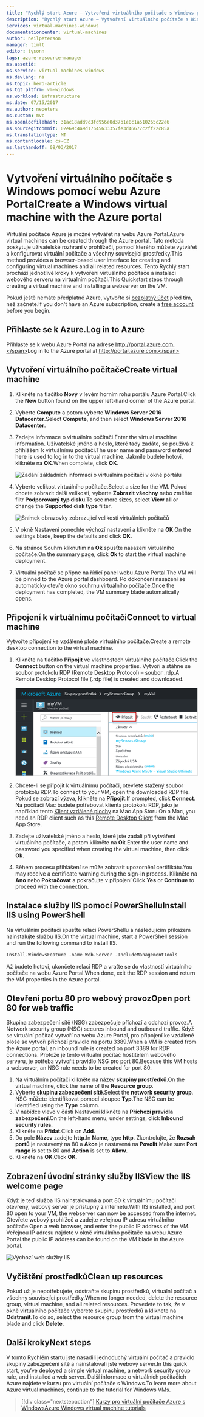 ```yaml
---
title: "Rychlý start Azure – Vytvoření virtuálního počítače s Windows pomocí portálu | Dokumentace Microsoftu"
description: "Rychlý start Azure – Vytvoření virtuálního počítače s Windows pomocí portálu"
services: virtual-machines-windows
documentationcenter: virtual-machines
author: neilpeterson
manager: timlt
editor: tysonn
tags: azure-resource-manager
ms.assetid: 
ms.service: virtual-machines-windows
ms.devlang: na
ms.topic: hero-article
ms.tgt_pltfrm: vm-windows
ms.workload: infrastructure
ms.date: 07/15/2017
ms.author: nepeters
ms.custom: mvc
ms.openlocfilehash: 31ac18add9c3fd956e0d37b1e0c1a510265c22e6
ms.sourcegitcommit: 02e69c4a9d17645633357fe3d46677c2ff22c85a
ms.translationtype: MT
ms.contentlocale: cs-CZ
ms.lasthandoff: 08/03/2017
---
```

# <a name="create-a-windows-virtual-machine-with-the-azure-portal"></a><span data-ttu-id="232b6-103">Vytvoření virtuálního počítače s Windows pomocí webu Azure Portal</span><span class="sxs-lookup"><span data-stu-id="232b6-103">Create a Windows virtual machine with the Azure portal</span></span>

<span data-ttu-id="232b6-104">Virtuální počítače Azure je možné vytvářet na webu Azure Portal.</span><span class="sxs-lookup"><span data-stu-id="232b6-104">Azure virtual machines can be created through the Azure portal.</span></span> <span data-ttu-id="232b6-105">Tato metoda poskytuje uživatelské rozhraní v prohlížeči, pomocí kterého můžete vytvářet a konfigurovat virtuální počítače a všechny související prostředky.</span><span class="sxs-lookup"><span data-stu-id="232b6-105">This method provides a browser-based user interface for creating and configuring virtual machines and all related resources.</span></span> <span data-ttu-id="232b6-106">Tento Rychlý start prochází jednotlivé kroky k vytvoření virtuálního počítače a instalaci webového serveru na virtuálním počítači.</span><span class="sxs-lookup"><span data-stu-id="232b6-106">This Quickstart steps through creating a virtual machine and installing a webserver on the VM.</span></span>

<span data-ttu-id="232b6-107">Pokud ještě nemáte předplatné Azure, vytvořte si [bezplatný účet](https://azure.microsoft.com/free/?WT.mc_id=A261C142F) před tím, než začnete.</span><span class="sxs-lookup"><span data-stu-id="232b6-107">If you don't have an Azure subscription, create a [free account](https://azure.microsoft.com/free/?WT.mc_id=A261C142F) before you begin.</span></span>

## <a name="log-in-to-azure"></a><span data-ttu-id="232b6-108">Přihlaste se k Azure.</span><span class="sxs-lookup"><span data-stu-id="232b6-108">Log in to Azure</span></span>

<span data-ttu-id="232b6-109">Přihlaste se k webu Azure Portal na adrese http://portal.azure.com.</span><span class="sxs-lookup"><span data-stu-id="232b6-109">Log in to the Azure portal at http://portal.azure.com.</span></span>

## <a name="create-virtual-machine"></a><span data-ttu-id="232b6-110">Vytvoření virtuálního počítače</span><span class="sxs-lookup"><span data-stu-id="232b6-110">Create virtual machine</span></span>

1. <span data-ttu-id="232b6-111">Klikněte na tlačítko **Nový** v levém horním rohu portálu Azure Portal.</span><span class="sxs-lookup"><span data-stu-id="232b6-111">Click the **New** button found on the upper left-hand corner of the Azure portal.</span></span>

2. <span data-ttu-id="232b6-112">Vyberte **Compute** a potom vyberte **Windows Server 2016 Datacenter**.</span><span class="sxs-lookup"><span data-stu-id="232b6-112">Select **Compute**, and then select **Windows Server 2016 Datacenter**.</span></span> 

3. <span data-ttu-id="232b6-113">Zadejte informace o virtuálním počítači.</span><span class="sxs-lookup"><span data-stu-id="232b6-113">Enter the virtual machine information.</span></span> <span data-ttu-id="232b6-114">Uživatelské jméno a heslo, které tady zadáte, se používá k přihlášení k virtuálnímu počítači.</span><span class="sxs-lookup"><span data-stu-id="232b6-114">The user name and password entered here is used to log in to the virtual machine.</span></span> <span data-ttu-id="232b6-115">Jakmile budete hotovi, klikněte na **OK**.</span><span class="sxs-lookup"><span data-stu-id="232b6-115">When complete, click **OK**.</span></span>

    ![Zadání základních informací o virtuálním počítači v okně portálu](./media/quick-create-portal/create-windows-vm-portal-basic-blade.png)  

4. <span data-ttu-id="232b6-117">Vyberte velikost virtuálního počítače.</span><span class="sxs-lookup"><span data-stu-id="232b6-117">Select a size for the VM.</span></span> <span data-ttu-id="232b6-118">Pokud chcete zobrazit další velikosti, vyberte **Zobrazit všechny** nebo změňte filtr **Podporovaný typ disku**.</span><span class="sxs-lookup"><span data-stu-id="232b6-118">To see more sizes, select **View all** or change the **Supported disk type** filter.</span></span> 

    ![Snímek obrazovky zobrazující velikosti virtuálních počítačů](./media/quick-create-portal/create-windows-vm-portal-sizes.png)  

5. <span data-ttu-id="232b6-120">V okně Nastavení ponechte výchozí nastavení a klikněte na **OK**.</span><span class="sxs-lookup"><span data-stu-id="232b6-120">On the settings blade, keep the defaults and click **OK**.</span></span>

6. <span data-ttu-id="232b6-121">Na stránce Souhrn kliknutím na **Ok** spusťte nasazení virtuálního počítače.</span><span class="sxs-lookup"><span data-stu-id="232b6-121">On the summary page, click **Ok** to start the virtual machine deployment.</span></span>

7. <span data-ttu-id="232b6-122">Virtuální počítač se připne na řídicí panel webu Azure Portal.</span><span class="sxs-lookup"><span data-stu-id="232b6-122">The VM will be pinned to the Azure portal dashboard.</span></span> <span data-ttu-id="232b6-123">Po dokončení nasazení se automaticky otevře okno souhrnu virtuálního počítače.</span><span class="sxs-lookup"><span data-stu-id="232b6-123">Once the deployment has completed, the VM summary blade automatically opens.</span></span>


## <a name="connect-to-virtual-machine"></a><span data-ttu-id="232b6-124">Připojení k virtuálnímu počítači</span><span class="sxs-lookup"><span data-stu-id="232b6-124">Connect to virtual machine</span></span>

<span data-ttu-id="232b6-125">Vytvořte připojení ke vzdálené ploše virtuálního počítače.</span><span class="sxs-lookup"><span data-stu-id="232b6-125">Create a remote desktop connection to the virtual machine.</span></span>

1. <span data-ttu-id="232b6-126">Klikněte na tlačítko **Připojit** ve vlastnostech virtuálního počítače.</span><span class="sxs-lookup"><span data-stu-id="232b6-126">Click the **Connect** button on the virtual machine properties.</span></span> <span data-ttu-id="232b6-127">Vytvoří a stáhne se soubor protokolu RDP (Remote Desktop Protocol) – soubor .rdp.</span><span class="sxs-lookup"><span data-stu-id="232b6-127">A Remote Desktop Protocol file (.rdp file) is created and downloaded.</span></span>

    ![Portál 9](./media/quick-create-portal/quick-create-portal/portal-quick-start-9.png) 

2. <span data-ttu-id="232b6-129">Chcete-li se připojit k virtuálnímu počítači, otevřete stažený soubor protokolu RDP.</span><span class="sxs-lookup"><span data-stu-id="232b6-129">To connect to your VM, open the downloaded RDP file.</span></span> <span data-ttu-id="232b6-130">Pokud se zobrazí výzva, klikněte na **Připojit**.</span><span class="sxs-lookup"><span data-stu-id="232b6-130">If prompted, click **Connect**.</span></span> <span data-ttu-id="232b6-131">Na počítači Mac budete potřebovat klienta protokolu RDP, jako je například tento [Klient vzdálené plochy](https://itunes.apple.com/us/app/microsoft-remote-desktop/id715768417?mt=12) na Mac App Storu.</span><span class="sxs-lookup"><span data-stu-id="232b6-131">On a Mac, you need an RDP client such as this [Remote Desktop Client](https://itunes.apple.com/us/app/microsoft-remote-desktop/id715768417?mt=12) from the Mac App Store.</span></span>

3. <span data-ttu-id="232b6-132">Zadejte uživatelské jméno a heslo, které jste zadali při vytváření virtuálního počítače, a potom klikněte na **Ok**.</span><span class="sxs-lookup"><span data-stu-id="232b6-132">Enter the user name and password you specified when creating the virtual machine, then click **Ok**.</span></span>

4. <span data-ttu-id="232b6-133">Během procesu přihlášení se může zobrazit upozornění certifikátu.</span><span class="sxs-lookup"><span data-stu-id="232b6-133">You may receive a certificate warning during the sign-in process.</span></span> <span data-ttu-id="232b6-134">Klikněte na **Ano** nebo **Pokračovat** a pokračujte v připojení.</span><span class="sxs-lookup"><span data-stu-id="232b6-134">Click **Yes** or **Continue** to proceed with the connection.</span></span>


## <a name="install-iis-using-powershell"></a><span data-ttu-id="232b6-135">Instalace služby IIS pomocí PowerShellu</span><span class="sxs-lookup"><span data-stu-id="232b6-135">Install IIS using PowerShell</span></span>

<span data-ttu-id="232b6-136">Na virtuálním počítači spusťte relaci PowerShellu a následujícím příkazem nainstalujte službu IIS.</span><span class="sxs-lookup"><span data-stu-id="232b6-136">On the virtual machine, start a PowerShell session and run the following command to install IIS.</span></span>

```powershell
Install-WindowsFeature -name Web-Server -IncludeManagementTools
```

<span data-ttu-id="232b6-137">Až budete hotovi, ukončete relaci RDP a vraťte se do vlastností virtuálního počítače na webu Azure Portal.</span><span class="sxs-lookup"><span data-stu-id="232b6-137">When done, exit the RDP session and return the VM properties in the Azure portal.</span></span>

## <a name="open-port-80-for-web-traffic"></a><span data-ttu-id="232b6-138">Otevření portu 80 pro webový provoz</span><span class="sxs-lookup"><span data-stu-id="232b6-138">Open port 80 for web traffic</span></span> 

<span data-ttu-id="232b6-139">Skupina zabezpečení sítě (NSG) zabezpečuje příchozí a odchozí provoz.</span><span class="sxs-lookup"><span data-stu-id="232b6-139">A Network security group (NSG) secures inbound and outbound traffic.</span></span> <span data-ttu-id="232b6-140">Když se virtuální počítač vytvoří na webu Azure Portal, pro připojení ke vzdálené ploše se vytvoří příchozí pravidlo na portu 3389.</span><span class="sxs-lookup"><span data-stu-id="232b6-140">When a VM is created from the Azure portal, an inbound rule is created on port 3389 for RDP connections.</span></span> <span data-ttu-id="232b6-141">Protože je tento virtuální počítač hostitelem webového serveru, je potřeba vytvořit pravidlo NSG pro port 80.</span><span class="sxs-lookup"><span data-stu-id="232b6-141">Because this VM hosts a webserver, an NSG rule needs to be created for port 80.</span></span>

1. <span data-ttu-id="232b6-142">Na virtuálním počítači klikněte na název **skupiny prostředků**.</span><span class="sxs-lookup"><span data-stu-id="232b6-142">On the virtual machine, click the name of the **Resource group**.</span></span>
2. <span data-ttu-id="232b6-143">Vyberte **skupinu zabezpečení sítě**.</span><span class="sxs-lookup"><span data-stu-id="232b6-143">Select the **network security group**.</span></span> <span data-ttu-id="232b6-144">NSG můžete identifikovat pomocí sloupce **Typ**.</span><span class="sxs-lookup"><span data-stu-id="232b6-144">The NSG can be identified using the **Type** column.</span></span> 
3. <span data-ttu-id="232b6-145">V nabídce vlevo v části Nastavení klikněte na **Příchozí pravidla zabezpečení**.</span><span class="sxs-lookup"><span data-stu-id="232b6-145">On the left-hand menu, under settings, click **Inbound security rules**.</span></span>
4. <span data-ttu-id="232b6-146">Klikněte na **Přidat**.</span><span class="sxs-lookup"><span data-stu-id="232b6-146">Click on **Add**.</span></span>
5. <span data-ttu-id="232b6-147">Do pole **Název** zadejte **http**.</span><span class="sxs-lookup"><span data-stu-id="232b6-147">In **Name**, type **http**.</span></span> <span data-ttu-id="232b6-148">Zkontrolujte, že **Rozsah portů** je nastavený na 80 a **Akce** je nastavená na **Povolit**.</span><span class="sxs-lookup"><span data-stu-id="232b6-148">Make sure **Port range** is set to 80 and **Action** is set to **Allow**.</span></span> 
6. <span data-ttu-id="232b6-149">Klikněte na **OK**.</span><span class="sxs-lookup"><span data-stu-id="232b6-149">Click **OK**.</span></span>


## <a name="view-the-iis-welcome-page"></a><span data-ttu-id="232b6-150">Zobrazení úvodní stránky služby IIS</span><span class="sxs-lookup"><span data-stu-id="232b6-150">View the IIS welcome page</span></span>

<span data-ttu-id="232b6-151">Když je teď služba IIS nainstalovaná a port 80 k virtuálnímu počítači otevřený, webový server je přístupný z internetu.</span><span class="sxs-lookup"><span data-stu-id="232b6-151">With IIS installed, and port 80 open to your VM, the webserver can now be accessed from the internet.</span></span> <span data-ttu-id="232b6-152">Otevřete webový prohlížeč a zadejte veřejnou IP adresu virtuálního počítače.</span><span class="sxs-lookup"><span data-stu-id="232b6-152">Open a web browser, and enter the public IP address of the VM.</span></span> <span data-ttu-id="232b6-153">Veřejnou IP adresu najdete v okně virtuálního počítače na webu Azure Portal.</span><span class="sxs-lookup"><span data-stu-id="232b6-153">the public IP address can be found on the VM blade in the Azure portal.</span></span>

![Výchozí web služby IIS](./media/quick-create-powershell/default-iis-website.png) 

## <a name="clean-up-resources"></a><span data-ttu-id="232b6-155">Vyčištění prostředků</span><span class="sxs-lookup"><span data-stu-id="232b6-155">Clean up resources</span></span>

<span data-ttu-id="232b6-156">Pokud už je nepotřebujete, odstraňte skupinu prostředků, virtuální počítač a všechny související prostředky.</span><span class="sxs-lookup"><span data-stu-id="232b6-156">When no longer needed, delete the resource group, virtual machine, and all related resources.</span></span> <span data-ttu-id="232b6-157">Provedete to tak, že v okně virtuálního počítače vyberete skupinu prostředků a kliknete na **Odstranit**.</span><span class="sxs-lookup"><span data-stu-id="232b6-157">To do so, select the resource group from the virtual machine blade and click **Delete**.</span></span>

## <a name="next-steps"></a><span data-ttu-id="232b6-158">Další kroky</span><span class="sxs-lookup"><span data-stu-id="232b6-158">Next steps</span></span>

<span data-ttu-id="232b6-159">V tomto Rychlém startu jste nasadili jednoduchý virtuální počítač a pravidlo skupiny zabezpečení sítě a nainstalovali jste webový server.</span><span class="sxs-lookup"><span data-stu-id="232b6-159">In this quick start, you’ve deployed a simple virtual machine, a network security group rule, and installed a web server.</span></span> <span data-ttu-id="232b6-160">Další informace o virtuálních počítačích Azure najdete v kurzu pro virtuální počítače s Windows.</span><span class="sxs-lookup"><span data-stu-id="232b6-160">To learn more about Azure virtual machines, continue to the tutorial for Windows VMs.</span></span>

> [!div class="nextstepaction"]
> [<span data-ttu-id="232b6-161">Kurzy pro virtuální počítače Azure s Windows</span><span class="sxs-lookup"><span data-stu-id="232b6-161">Azure Windows virtual machine tutorials</span></span>](./tutorial-manage-vm.md)
